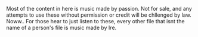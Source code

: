 Most of the content in here is music made by passion.
Not for sale, and any attempts to use these without permission or credit will be chllenged by law.
Noww..
For those hear to just listen to these, every other file that isnt the name of a person's file  is music made by Ire.
